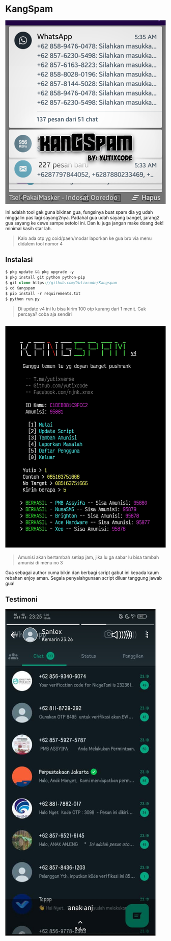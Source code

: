 # KangSpam
![KANGSPAM](./Lib/thumb.png)

Ini adalah tool gak guna bikinan gua, fungsinya buat spam dia yg udah ninggalin pas lagi sayang2nya.
Padahal gua udah sayang banget, jarang2 gua sayang ke cewe sampe setolol ini. Dan lu juga jangan make doang dek! minimal kasih star lah.

> Kalo ada otp yg coid/paeh/modar laporkan ke gua bro via menu didalem tool nomor 4

## Instalasi
```php
$ pkg update && pkg upgrade -y
$ pkg install git python python-pip
$ git clone https://github.com/Yutixcode/Kangspam
$ cd Kangspam
$ pip install -r requirements.txt
$ python run.py
```

> Di update v4 ini lu bisa kirim 100 otp kurang dari 1 menit. Gak percaya? coba aja sendiri 

![Tool taik, gak guna](./Lib/ssv4.png)
----------

> Amunisi akan bertambah setiap jam, jika lu ga sabar lu bisa tambah amunisi di menu no 3

Gua sebagai author cuma bikin dan berbagi script gabut ini kepada kaum rebahan enjoy aman. Segala penyalahgunaan script diluar tanggung jawab gua!

## Testimoni
![korban kangspam](./Lib/ss1.jpg)
